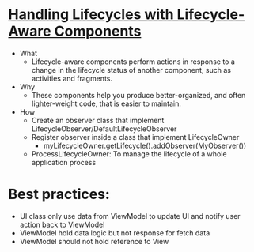# [Handling Lifecycles with Lifecycle-Aware Components](https://developer.android.com/topic/libraries/architecture/lifecycle)
- What
    - Lifecycle-aware components perform actions in response to a change in the lifecycle status of another component, such as activities and fragments.
- Why
    - These components help you produce better-organized, and often lighter-weight code, that is easier to maintain.
- How
    - Create an observer class that implement LifecycleObserver/DefaultLifecycleObserver
    - Register observer inside a class that implement LifecycleOwner
        - myLifecycleOwner.getLifecycle().addObserver(MyObserver())
    - ProcessLifecycleOwner: To manage the lifecycle of a whole application process
# Best practices:
- UI class only use data from ViewModel to update UI and notify user action back to ViewModel
- ViewModel hold data logic but not response for fetch data
- ViewModel should not hold reference to View
